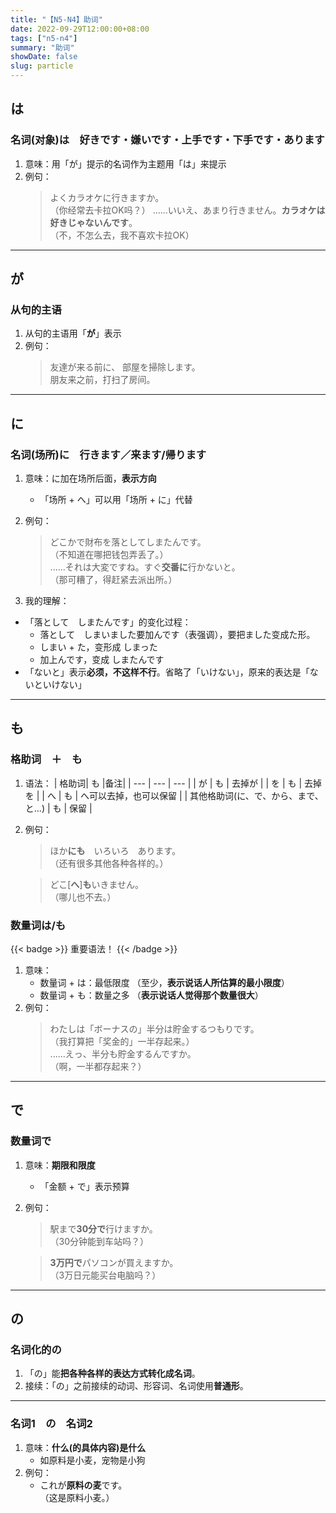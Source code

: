 ```yaml
---
title: "【N5-N4】助词"
date: 2022-09-29T12:00:00+08:00
tags: ["n5-n4"]
summary: "助词"
showDate: false
slug: particle
---
```


## は
### 名词(对象)は　好きです・嫌いです・上手です・下手です・あります
1. 意味：用「が」提示的名词作为主题用「は」来提示
2. 例句：
    > よくカラオケに行きますか。  
     （你经常去卡拉OK吗？）
      ......いいえ、あまり行きません。**カラオケは好きじゃないんです**。  
     （不，不怎么去，我不喜欢卡拉OK）

---
## が
### 从句的主语
1. 从句的主语用「**が**」表示
2. 例句：
    > 友達が来る前に、 部屋を掃除します。  
    朋友来之前，打扫了房间。

---
## に
### 名词(场所)に　行きます／来ます/帰ります
1. 意味：に加在场所后面，**表示方向**
	- 「场所 + へ」可以用「场所 + に」代替
2. 例句：

    > どこかで財布を落としてしまたんです。  
    （不知道在哪把钱包弄丢了。）  
    ......それは大変ですね。すぐ**交番に**行かないと。  
    （那可糟了，得赶紧去派出所。）

3. 我的理解：
- 「落として　しまたんです」的变化过程：
	- 落として　しまいました要加んです（表强调），要把ました变成た形。
	- しまい + た，变形成 しまった
	- 加上んです，变成 しまたんです
- 「ないと」表示**必须，不这样不行**。省略了「いけない」，原来的表达是「ないといけない」

---
## も
### 格助词　＋　も
1. 语法：
| 格助词| も |备注|
| --- | --- | --- |
| が | も | 去掉が |
| を | も | 去掉を |
| へ | も | へ可以去掉，也可以保留 |
| 其他格助词(に、で、から、まで、と...) | も | 保留 |

2. 例句：
    > ほか**にも**　いろいろ　あります。  
     （还有很多其他各种各样的。）

    > どこ[**へ**]**も**いきません。  
     （哪儿也不去。）

### 数量词は/も
{{< badge >}}
重要语法！
{{< /badge >}}

1. 意味：
    - 数量词 + は：最低限度 （至少，**表示说话人所估算的最小限度**）
    - 数量词 + も：数量之多 （**表示说话人觉得那个数量很大**）
2. 例句：
    > わたしは「ボーナスの」半分は貯金するつもりです。  
     （我打算把「奖金的」一半存起来。）  
    ......えっ、半分も貯金するんですか。  
     （啊，一半都存起来？）

---
## で
### 数量词で
1. 意味：**期限和限度**
    - 「金额 + で」表示预算
2. 例句：
    > 駅まで**30分で**行けますか。  
     （30分钟能到车站吗？）
    
    > **3万円で**パソコンが買えますか。  
     （3万日元能买台电脑吗？）

---
## の
### 名词化的の
1. 「の」能**把各种各样的表达方式转化成名词**。
2. 接续：「の」之前接续的动词、形容词、名词使用**普通形**。

---
### 名词1　の　名词2
1. 意味：**什么(的具体内容)是什么**
    - 如原料是小麦，宠物是小狗
2. 例句：
    - これが**原料の麦**です。  
     （这是原料小麦。）
